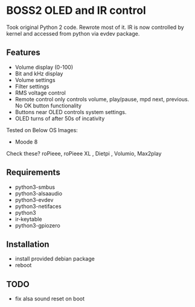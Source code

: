 # BOSS2 OLED and IR control

Took original Python 2 code. Rewrote most of it.
IR is now controlled by kernel and accessed from python via evdev package.

## Features

- Volume display (0-100)
- Bit and kHz display
- Volume settings
- Filter settings
- RMS voltage control
- Remote control only controls volume, play/pause, mpd next, previous. No OK button functionality
- Buttons near OLED controls system settings.
- OLED turns of after 50s of incativity

Tested on Below OS Images:

- Moode 8

Check these?
roPieee, roPieee XL , Dietpi , Volumio, Max2play

## Requirements

- python3-smbus
- python3-alsaaudio
- python3-evdev
- python3-netifaces
- python3
- ir-keytable
- python3-gpiozero

## Installation

- install provided debian package
- reboot

## TODO

- fix alsa sound reset on boot
